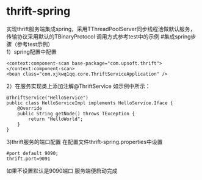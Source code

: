 # thrift-spring
实现thrift服务端集成spring，采用TThreadPoolServer同步线程池做默认服务，传输协议采用默认的TBinaryProtocol
调用方式参考test中的示例
#集成spring步骤（参考test示例）<br>
1）spring配置中配置<br>
```
<context:component-scan base-package="com.upsoft.thrift"></context:component-scan>  
<bean class="com.xjkwq1qq.core.ThriftServiceApplication" />
```
2）在服务实现类上添加注解@ThriftService
如示例中所示：<br>

```
@ThriftService("HelloService")
public class HelloServiceImpl implements HelloService.Iface {
	@Override
	public String getNode() throws TException {
		return "HelloWorld";
	}
}
```
3)thrift服务的端口配置
在配置文件thrift-spring.properties中设置
```
#port default 9090;
thrift.port=9091
```
如果不设置默认是9090端口
服务端便启动完成

